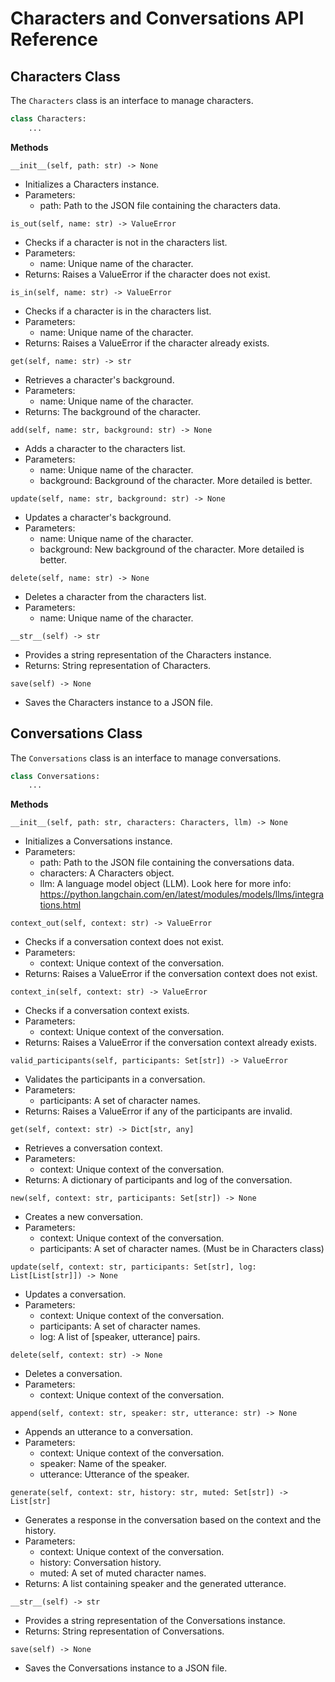 # Characters and Conversations API Reference
## Characters Class
The `Characters` class is an interface to manage characters.

```python
class Characters:
    ...
```
**Methods**

`__init__(self, path: str) -> None`
* Initializes a Characters instance.
* Parameters:
  * path: Path to the JSON file containing the characters data.


`is_out(self, name: str) -> ValueError`
* Checks if a character is not in the characters list.
* Parameters:
  * name: Unique name of the character.
* Returns: Raises a ValueError if the character does not exist.

`is_in(self, name: str) -> ValueError`
* Checks if a character is in the characters list.
* Parameters:
  * name: Unique name of the character.
* Returns: Raises a ValueError if the character already exists.

`get(self, name: str) -> str`
* Retrieves a character's background.
* Parameters:
  * name: Unique name of the character.
* Returns: The background of the character.

`add(self, name: str, background: str) -> None`
* Adds a character to the characters list.
* Parameters:
  * name: Unique name of the character.
  * background: Background of the character. More detailed is better.
  
`update(self, name: str, background: str) -> None`
* Updates a character's background.
* Parameters:
  * name: Unique name of the character.
  * background: New background of the character. More detailed is better.


`delete(self, name: str) -> None`
* Deletes a character from the characters list.
* Parameters:
  * name: Unique name of the character.

`__str__(self) -> str`
* Provides a string representation of the Characters instance.
* Returns: String representation of Characters.

`save(self) -> None`
* Saves the Characters instance to a JSON file.

## Conversations Class
The `Conversations` class is an interface to manage conversations.

```python
class Conversations:
    ...
```
**Methods**

`__init__(self, path: str, characters: Characters, llm) -> None`
* Initializes a Conversations instance.
* Parameters:
  * path: Path to the JSON file containing the conversations data.
  * characters: A Characters object.
  * llm: A language model object (LLM). Look here for more info: https://python.langchain.com/en/latest/modules/models/llms/integrations.html

`context_out(self, context: str) -> ValueError`
* Checks if a conversation context does not exist.
* Parameters:
  * context: Unique context of the conversation.
* Returns: Raises a ValueError if the conversation context does not exist.

`context_in(self, context: str) -> ValueError`
* Checks if a conversation context exists.
* Parameters:
  * context: Unique context of the conversation.
* Returns: Raises a ValueError if the conversation context already exists.

`valid_participants(self, participants: Set[str]) -> ValueError`
* Validates the participants in a conversation.
* Parameters:
  * participants: A set of character names.
* Returns: Raises a ValueError if any of the participants are invalid.

`get(self, context: str) -> Dict[str, any]`
* Retrieves a conversation context.
* Parameters:
  * context: Unique context of the conversation.
* Returns: A dictionary of participants and log of the conversation.

`new(self, context: str, participants: Set[str]) -> None `
* Creates a new conversation.
* Parameters: 
  * context: Unique context of the conversation.
  * participants: A set of character names. (Must be in Characters class)


`update(self, context: str, participants: Set[str], log: List[List[str]]) -> None`
* Updates a conversation.
* Parameters:
  * context: Unique context of the conversation.
  * participants: A set of character names.
  * log: A list of [speaker, utterance] pairs.

`delete(self, context: str) -> None`
* Deletes a conversation.
* Parameters:
  * context: Unique context of the conversation.

`append(self, context: str, speaker: str, utterance: str) -> None`
* Appends an utterance to a conversation.
* Parameters:
  * context: Unique context of the conversation.
  * speaker: Name of the speaker.
  * utterance: Utterance of the speaker.

`generate(self, context: str, history: str, muted: Set[str]) -> List[str]`
* Generates a response in the conversation based on the context and the history.
* Parameters:
  * context: Unique context of the conversation.
  * history: Conversation history. 
  * muted: A set of muted character names.
* Returns: A list containing speaker and the generated utterance.

`__str__(self) -> str`
* Provides a string representation of the Conversations instance.
* Returns: String representation of Conversations.

`save(self) -> None`
* Saves the Conversations instance to a JSON file.
